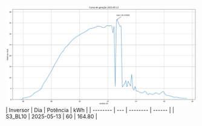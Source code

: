 ![My Image](13_05_2025-S3_BL10.png)
| Inversor | Dia | Potência | kWh    |
| -------- | --- | -------- | ------ |
| S3_BL10       | 2025-05-13  | 60       | 164.80 |